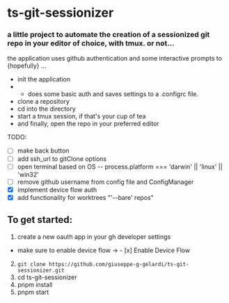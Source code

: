 # ts-git-sessionizer

### a little project to automate the creation of a sessionized git repo in your editor of choice, with tmux. or not...

the application uses github authentication and some interactive prompts to {hopefully} ...
 - init the application 
 - - does some basic auth and saves settings to a .configrc file.
 - clone a repository
 - cd into the directory
 - start a tmux session, if that's your cup of tea
 - and finally, open the repo in your preferred editor

TODO: 
- [ ] make back button
- [ ] add ssh_url to gitClone options
- [ ] open terminal based on OS -- process.platform === 'darwin' || 'linux' || 'win32'
- [ ] remove github username from config file and ConfigManager
- [x] implement device flow auth
- [x] add functionality for worktrees "'--bare' repos" 

## To get started:
1. create a new oauth app in your gh developer settings 
 - make sure to enable device flow -> - [x] Enable Device Flow
2. `git clone https://github.com/giuseppe-g-gelardi/ts-git-sessionizer.git`
3. cd ts-git-sessionizer
4. pnpm install
6. pnpm start

